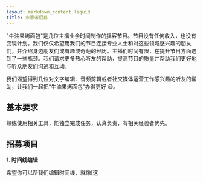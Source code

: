 ```yaml
---
layout: markdown_content.liquid
title: 志愿者招募
---
```


"牛油果烤面包"是几位主播业余时间制作的播客节目。节目没有任何收入，也没有变现计划。我们仅仅希望用我们的节目连接专业人士和对这些领域感兴趣的朋友们，并介绍身边朋友们或有趣或奇葩的经历。主播们时间有限，在提升节目方面遇到了一些瓶颈。我们请求更多热心听友的帮助，提高节目的质量并帮助我们更好地与听众朋友们沟通和互动。

我们渴望得到几位对文字编辑、音频剪辑或者社交媒体运营工作感兴趣的听友的帮助，让我们一起把“牛油果烤面包”办得更好 😃。

## 基本要求

熟练使用相关工具，能独立完成任务，认真负责，有相关经验者优先。

## 招募项目

**1. 时间线编辑**

希望你可以帮我们编辑时间线，就像[这
